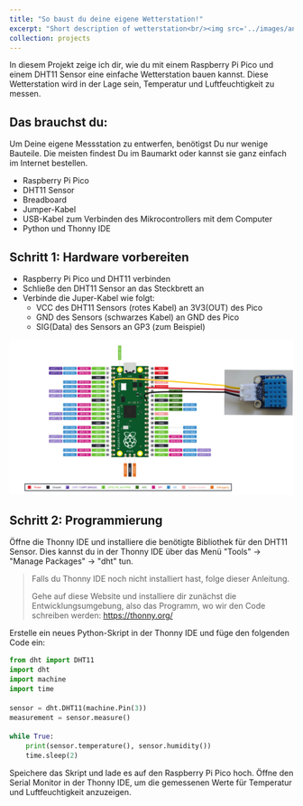 ```yaml
---
title: "So baust du deine eigene Wetterstation!"
excerpt: "Short description of wetterstation<br/><img src='../images/anemometer.jpg'>"
collection: projects
---
```


<!-- Image source for anemometer
Image by <a href="https://pixabay.com/users/ritae-19628/?utm_source=link-attribution&utm_medium=referral&utm_campaign=image&utm_content=3977718">-Rita-👩‍🍳 und 📷 mit ❤</a> from <a href="https://pixabay.com//?utm_source=link-attribution&utm_medium=referral&utm_campaign=image&utm_content=3977718">Pixabay</a> -->

In diesem Projekt zeige ich dir, wie du mit einem Raspberry Pi Pico und einem 
DHT11 Sensor eine einfache Wetterstation bauen kannst. Diese Wetterstation wird in der Lage sein, Temperatur und Luftfeuchtigkeit zu messen.

## Das brauchst du:

Um Deine eigene Messstation zu entwerfen, benötigst Du nur wenige Bauteile. Die meisten findest Du im Baumarkt oder kannst sie ganz einfach im Internet bestellen. 

- Raspberry Pi Pico
- DHT11 Sensor
- Breadboard
- Jumper-Kabel
- USB-Kabel zum Verbinden des Mikrocontrollers mit dem Computer
- Python und Thonny IDE

## Schritt 1: Hardware vorbereiten

- Raspberry Pi Pico und DHT11 verbinden
- Schließe den DHT11 Sensor an das Steckbrett an
- Verbinde die Juper-Kabel wie folgt:
  - VCC des DHT11 Sensors (rotes Kabel) an 3V3(OUT) des Pico
  - GND des Sensors (schwarzes Kabel) an GND des Pico
  - SIG(Data) des Sensors an GP3 (zum Beispiel)

![Raspberry Pi](../images/hardware-pico.png)

## Schritt 2: Programmierung

Öffne die Thonny IDE und installiere die benötigte Bibliothek für den DHT11 Sensor. Dies kannst du in der Thonny IDE über das Menü "Tools" -> "Manage Packages" -> "dht" tun.

> Falls du Thonny IDE noch nicht installiert hast, folge dieser Anleitung.
> 
> Gehe auf diese Website und installiere dir zunächst die Entwicklungsumgebung, also das Programm, wo wir den Code schreiben werden: https://thonny.org/

Erstelle ein neues Python-Skript in der Thonny IDE und füge den folgenden Code ein:

```py
from dht import DHT11
import dht
import machine
import time

sensor = dht.DHT11(machine.Pin(3))
measurement = sensor.measure()

while True:
    print(sensor.temperature(), sensor.humidity())
    time.sleep(2)
```

Speichere das Skript und lade es auf den Raspberry Pi Pico hoch.
Öffne den Serial Monitor in der Thonny IDE, um die gemessenen Werte für Temperatur und Luftfeuchtigkeit anzuzeigen.
